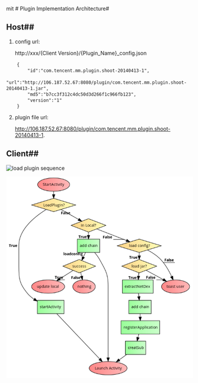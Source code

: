 mit # Plugin Implementation Architecture#

## Host##
1. config url:

	http://xxx/{Client Version}/{Plugin_Name}_config.json

```
	{
		"id":"com.tencent.mm.plugin.shoot-20140413-1",
		"url":"http://106.187.52.67:8080/plugin/com.tencent.mm.plugin.shoot-20140413-1.jar",
		"md5":"b7cc3f312c4dc50d3d266f1c966fb123",
		"version":"1"
	}
```


2. plugin file url:

	http://106.187.52.67:8080/plugin/com.tencent.mm.plugin.shoot-20140413-1.


## Client##
	
![load plugin sequence](http://www.websequencediagrams.com/cgi-bin/cdraw?lz=ClVzZXItPlBsdWdpbkhlbHBlcjogAAgGIFJlcXVlc3QKABEMACMITWFuYWdlcjogcgAfBiBwAD0FACUHABcHAFAITG9hZGVyOiBsb2FkABsOABQGLT4rUmV0cmlldmVXb3JrACIJY29uZmlnCgAODi0tPi0ASQ4AJyUAgRoGIGlmIG5lZWRlZAA2IAoAgRMPAIFpDgCBWBAAgQsHAIIOCHZlcmlmeQCCQQcAgX4WAIJlBwCCTg9VcwCCHwlsaWIKCgo&s=qsd)

![Start Plugin Activity](https://raw.githubusercontent.com/simpleton/android_misc/master/doc/hwouoQ.png)
